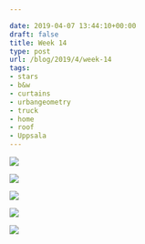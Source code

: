 ```yaml
---

date: 2019-04-07 13:44:10+00:00
draft: false
title: Week 14
type: post
url: /blog/2019/4/week-14
tags:
- stars
- b&w
- curtains
- urbangeometry
- truck
- home
- roof
- Uppsala
---
```




  
![](/img)

  

  
![](/img)

  

  
![](/img)

  

  
![](/img)

  

  
![](/img)

  


